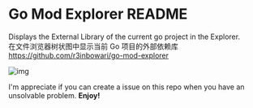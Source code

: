 # Go Mod Explorer README

Displays the External Library of the current go project in the Explorer.  
在文件浏览器树状图中显示当前 Go 项目的外部依赖库  
https://github.com/r3inbowari/go-mod-explorer

![img](https://user-images.githubusercontent.com/30739857/145058863-d54fb8d8-4512-4d0f-81de-7c3cb29391ed.png)

I'm appreciate if you can create a issue on this repo when you have an unsolvable problem.
**Enjoy!**
